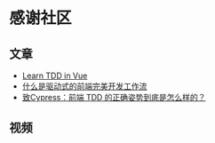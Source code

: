 <!--
 * @Description: 
 * @Author: linjy
 * @Date: 2019-08-08 09:43:06
 * @LastEditTime: 2019-08-13 09:43:36
 * @LastEditors: linjy
 -->
# 感谢社区

## 文章

- [Learn TDD in Vue](https://learntdd.in/vue/)
- [什么是驱动式的前端完美开发工作流](https://github.com/JimmyLv/jimmylv.github.io/issues/311)
- [致Cypress：前端 TDD 的正确姿势到底是怎么样的？](https://github.com/JimmyLv/jimmylv.github.io/issues/322/)

## 视频